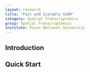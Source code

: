 ```yaml
---
layout: research
title: "Fast and Scalable SSAM"
category: Spatial Transcriptomics
group: Spatial Transcriptomics
institute: Pusan National University
---
```


## Introduction

## Quick Start
